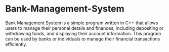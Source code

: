 # Bank-Management-System
Bank Management System is a simple program written in C++ that allows users to manage their personal details and finances, including depositing or withdrawing funds, and displaying their account information. This program can be used by banks or individuals to manage their financial transactions efficiently.
